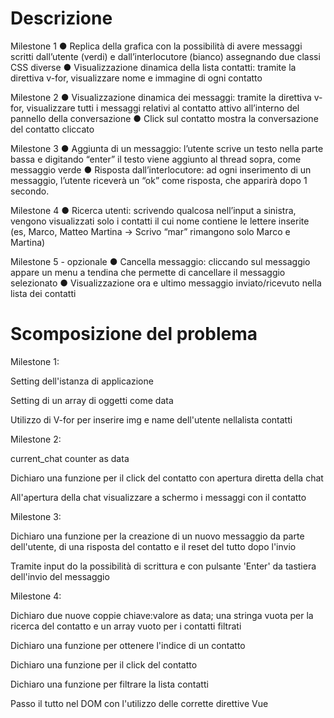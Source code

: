 # Descrizione

Milestone 1
● Replica della grafica con la possibilità di avere messaggi scritti dall’utente (verdi) e
dall’interlocutore (bianco) assegnando due classi CSS diverse
● Visualizzazione dinamica della lista contatti: tramite la direttiva v-for, visualizzare
nome e immagine di ogni contatto

Milestone 2
● Visualizzazione dinamica dei messaggi: tramite la direttiva v-for, visualizzare tutti i
messaggi relativi al contatto attivo all’interno del pannello della conversazione
● Click sul contatto mostra la conversazione del contatto cliccato

Milestone 3
● Aggiunta di un messaggio: l’utente scrive un testo nella parte bassa e digitando
“enter” il testo viene aggiunto al thread sopra, come messaggio verde
● Risposta dall’interlocutore: ad ogni inserimento di un messaggio, l’utente riceverà
un “ok” come risposta, che apparirà dopo 1 secondo.

Milestone 4
● Ricerca utenti: scrivendo qualcosa nell’input a sinistra, vengono visualizzati solo i
contatti il cui nome contiene le lettere inserite (es, Marco, Matteo Martina -> Scrivo
“mar” rimangono solo Marco e Martina)

Milestone 5 - opzionale
● Cancella messaggio: cliccando sul messaggio appare un menu a tendina che
permette di cancellare il messaggio selezionato
● Visualizzazione ora e ultimo messaggio inviato/ricevuto nella lista dei contatti

# Scomposizione del problema

Milestone 1: 

Setting dell'istanza di applicazione

Setting di un array di oggetti come data

Utilizzo di V-for per inserire img e name dell'utente nellalista contatti

Milestone 2:

current_chat counter as data

Dichiaro una funzione per il click del contatto con apertura diretta della chat

All'apertura della chat visualizzare a schermo i messaggi con il contatto

Milestone 3:

Dichiaro una funzione per la creazione di un nuovo messaggio da parte dell'utente, di una risposta del contatto e il reset del tutto dopo l'invio

Tramite input do la possibilità di scrittura e con pulsante 'Enter' da tastiera dell'invio del messaggio

Milestone 4:

Dichiaro due nuove coppie chiave:valore as data; una stringa vuota per la ricerca del contatto e un array vuoto per i contatti filtrati

Dichiaro una funzione per ottenere l'indice di un contatto

Dichiaro una funzione per il click del contatto

Dichiaro una funzione per filtrare la lista contatti

Passo il tutto nel DOM con l'utilizzo delle corrette direttive Vue